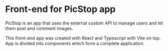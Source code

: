 # Front-end for PicStop app

PicStop is an app that uses the external custom API to manage users and let them post and comment images.

This front-end app was created with React and Typescript with Vite on top. App is divided into components which form a complete application.

